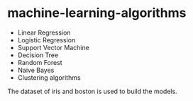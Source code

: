 # machine-learning-algorithms
- Linear Regression
- Logistic Regression
- Support Vector Machine
- Decision Tree
- Random Forest
- Naive Bayes
- Clustering algorithms

The dataset of iris and boston is used to build the models.
